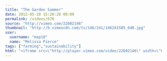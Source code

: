 ```yaml
---
title: "The Garden Summer"
date: 2012-05-28 15:20:28 00:00
permalink: /videos/670
source: "http://vimeo.com/22602146"
thumbnail: "http://b.vimeocdn.com/ts/146/241/146241585_640.jpg"
user:
  username: "map10"
  name: "Melissa Pierce"
tags: ["farming","sustainability"]
html: "<iframe src=\"http://player.vimeo.com/video/22602146\" width=\"640\" height=\"360\" frameborder=\"0\" webkitAllowFullScreen mozallowfullscreen allowFullScreen></iframe>"
---
```



